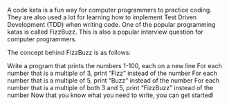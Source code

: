 A code kata is a fun way for computer programmers to practice coding. They are also used a lot for learning how to implement Test Driven Development (TDD) when writing code. One of the popular programming katas is called FizzBuzz. This is also a popular interview question for computer programmers.

The concept behind FizzBuzz is as follows:

Write a program that prints the numbers 1-100, each on a new line
For each number that is a multiple of 3, print “Fizz” instead of the number
For each number that is a multiple of 5, print “Buzz” instead of the number
For each number that is a multiple of both 3 and 5, print “FizzBuzz” instead of the number
Now that you know what you need to write, you can get started!
